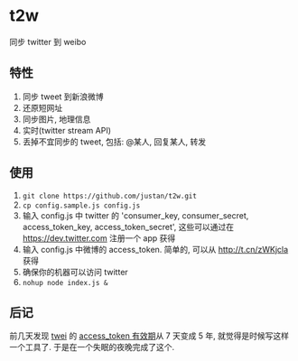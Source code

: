 t2w
===

同步 twitter 到 weibo

## 特性

1. 同步 tweet 到新浪微博
2. 还原短网址
3. 同步图片, 地理信息
4. 实时(twitter stream API)
5. 丢掉不宜同步的 tweet, 包括: @某人, 回复某人, 转发

## 使用

1. `git clone https://github.com/justan/t2w.git`
2. `cp config.sample.js config.js`
3. 输入 config.js 中 twitter 的 'consumer_key, consumer_secret, access_token_key, access_token_secret', 这些可以通过在 https://dev.twitter.com 注册一个 app 获得
4. 输入 config.js 中微博的 access_token. 简单的, 可以从 http://t.cn/zWKjcla 获得
5. 确保你的机器可以访问 twitter
6. `nohup node index.js &`

## 后记

前几天发现 [twei] 的 [access_token 有效期][0]从 7 天变成 5 年, 就觉得是时候写这样一个工具了. 于是在一个失眠的夜晚完成了这个.


[twei]: https://github.com/justan/twei
[0]: http://t.cn/zWKjcla